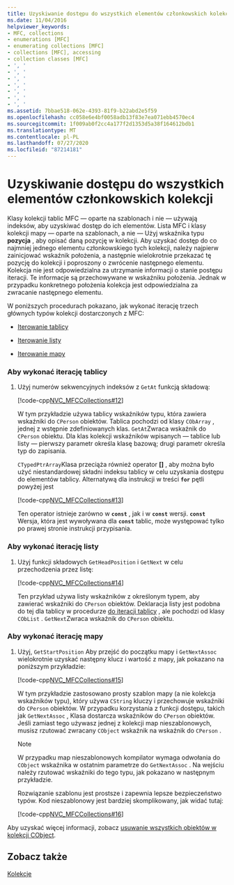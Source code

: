 ```yaml
---
title: Uzyskiwanie dostępu do wszystkich elementów członkowskich kolekcji
ms.date: 11/04/2016
helpviewer_keywords:
- MFC, collections
- enumerations [MFC]
- enumerating collections [MFC]
- collections [MFC], accessing
- collection classes [MFC]
- ', '
- ', '
- ', '
- ', '
- ', '
- ', '
- ', '
ms.assetid: 7bbae518-062e-4393-81f9-b22abd2e5f59
ms.openlocfilehash: cc058e6e4bf0058adb13f83e7ea071ebb4570ec4
ms.sourcegitcommit: 1f009ab0f2cc4a177f2d1353d5a38f164612bdb1
ms.translationtype: MT
ms.contentlocale: pl-PL
ms.lasthandoff: 07/27/2020
ms.locfileid: "87214181"
---
```

# <a name="accessing-all-members-of-a-collection"></a>Uzyskiwanie dostępu do wszystkich elementów członkowskich kolekcji

Klasy kolekcji tablic MFC — oparte na szablonach i nie — używają indeksów, aby uzyskiwać dostęp do ich elementów. Lista MFC i klasy kolekcji mapy — oparte na szablonach, a nie — Użyj wskaźnika typu **pozycja** , aby opisać daną pozycję w kolekcji. Aby uzyskać dostęp do co najmniej jednego elementu członkowskiego tych kolekcji, należy najpierw zainicjować wskaźnik położenia, a następnie wielokrotnie przekazać tę pozycję do kolekcji i poproszony o zwrócenie następnego elementu. Kolekcja nie jest odpowiedzialna za utrzymanie informacji o stanie postępu iteracji. Te informacje są przechowywane w wskaźniku położenia. Jednak w przypadku konkretnego położenia kolekcja jest odpowiedzialna za zwracanie następnego elementu.

W poniższych procedurach pokazano, jak wykonać iterację trzech głównych typów kolekcji dostarczonych z MFC:

- [Iterowanie tablicy](#_core_to_iterate_an_array)

- [Iterowanie listy](#_core_to_iterate_a_list)

- [Iterowanie mapy](#_core_to_iterate_a_map)

### <a name="to-iterate-an-array"></a><a name="_core_to_iterate_an_array"></a>Aby wykonać iterację tablicy

1. Użyj numerów sekwencyjnych indeksów z `GetAt` funkcją składową:

   [!code-cpp[NVC_MFCCollections#12](codesnippet/cpp/accessing-all-members-of-a-collection_1.cpp)]

   W tym przykładzie używa tablicy wskaźników typu, która zawiera wskaźniki do `CPerson` obiektów. Tablica pochodzi od klasy `CObArray` , jednej z wstępnie zdefiniowanych klas. `GetAt`Zwraca wskaźnik do `CPerson` obiektu. Dla klas kolekcji wskaźników wpisanych — tablice lub listy — pierwszy parametr określa klasę bazową; drugi parametr określa typ do zapisania.

   `CTypedPtrArray`Klasa przeciąża również operator **[]** , aby można było użyć niestandardowej składni indeksu tablicy w celu uzyskania dostępu do elementów tablicy. Alternatywą dla instrukcji w treści **`for`** pętli powyżej jest

   [!code-cpp[NVC_MFCCollections#13](codesnippet/cpp/accessing-all-members-of-a-collection_2.cpp)]

   Ten operator istnieje zarówno w **`const`** , jak i w **`const`** wersji. **`const`** Wersja, która jest wywoływana dla **`const`** tablic, może występować tylko po prawej stronie instrukcji przypisania.

### <a name="to-iterate-a-list"></a><a name="_core_to_iterate_a_list"></a>Aby wykonać iterację listy

1. Użyj funkcji składowych `GetHeadPosition` i `GetNext` w celu przechodzenia przez listę:

   [!code-cpp[NVC_MFCCollections#14](codesnippet/cpp/accessing-all-members-of-a-collection_3.cpp)]

   Ten przykład używa listy wskaźników z określonym typem, aby zawierać wskaźniki do `CPerson` obiektów. Deklaracja listy jest podobna do tej dla tablicy w procedurze [do iteracji tablicy](#_core_to_iterate_an_array) , ale pochodzi od klasy `CObList` . `GetNext`Zwraca wskaźnik do `CPerson` obiektu.

### <a name="to-iterate-a-map"></a><a name="_core_to_iterate_a_map"></a>Aby wykonać iterację mapy

1. Użyj, `GetStartPosition` Aby przejść do początku mapy i `GetNextAssoc` wielokrotnie uzyskać następny klucz i wartość z mapy, jak pokazano na poniższym przykładzie:

   [!code-cpp[NVC_MFCCollections#15](codesnippet/cpp/accessing-all-members-of-a-collection_4.cpp)]

   W tym przykładzie zastosowano prosty szablon mapy (a nie kolekcja wskaźników typu), który używa `CString` kluczy i przechowuje wskaźniki do `CPerson` obiektów. W przypadku korzystania z funkcji dostępu, takich jak `GetNextAssoc` , Klasa dostarcza wskaźników do `CPerson` obiektów. Jeśli zamiast tego używasz jednej z kolekcji map nieszablonowych, musisz rzutować zwracany `CObject` wskaźnik na wskaźnik do `CPerson` .

    > [!NOTE]
    >  W przypadku map nieszablonowych kompilator wymaga odwołania do `CObject` wskaźnika w ostatnim parametrze do `GetNextAssoc` . Na wejściu należy rzutować wskaźniki do tego typu, jak pokazano w następnym przykładzie.

   Rozwiązanie szablonu jest prostsze i zapewnia lepsze bezpieczeństwo typów. Kod nieszablonowy jest bardziej skomplikowany, jak widać tutaj:

   [!code-cpp[NVC_MFCCollections#16](codesnippet/cpp/accessing-all-members-of-a-collection_5.cpp)]

Aby uzyskać więcej informacji, zobacz [usuwanie wszystkich obiektów w kolekcji CObject](deleting-all-objects-in-a-cobject-collection.md).

## <a name="see-also"></a>Zobacz także

[Kolekcje](collections.md)
